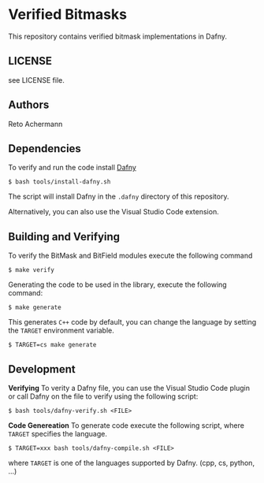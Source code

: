 # Verified Bitmasks

This repository contains verified bitmask implementations in Dafny.


## LICENSE

see LICENSE file.


## Authors

Reto Achermann


## Dependencies

To verify and run the code install [Dafny](https://github.com/dafny-lang/dafny/wiki/INSTALL)

```
$ bash tools/install-dafny.sh
```

The script will install Dafny in the `.dafny` directory of this repository.

Alternatively, you can also use the Visual Studio Code extension.


## Building and Verifying

To verify the BitMask and BitField modules execute the following command

```
$ make verify
```

Generating the code to be used in the library, execute the following command:

```
$ make generate
```

This generates `C++` code by default, you can change the language by setting
the `TARGET` environment variable.

```
$ TARGET=cs make generate
```

## Development

**Verifying**
To verity a Dafny file, you can use the Visual Studio Code plugin or call Dafny on the
file to verify using the following script:

```
$ bash tools/dafny-verify.sh <FILE>
```

**Code Genereation**
To generate code execute the following script, where `TARGET` specifies the language.

```
$ TARGET=xxx bash tools/dafny-compile.sh <FILE>
```

where `TARGET` is one of the languages supported by Dafny. (cpp, cs, python, ...)

